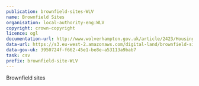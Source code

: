 ```yaml
---
publication: brownfield-sites-WLV
name: Brownfield Sites
organisation: local-authority-eng:WLV
copyright: crown-copyright
licence: ogl
documentation-url: http://www.wolverhampton.gov.uk/article/2423/Housing-Site-Information
data-url: https://s3.eu-west-2.amazonaws.com/digital-land/brownfield-sites/Wolverhampton+Brownfield+Register+2018.csv
data-gov-uk: 3950724f-f662-45e1-be8e-a53113a9bab7
task: csv
prefix: brownfield-site-WLV
---
```


Brownfield sites

